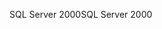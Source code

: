 <span data-ttu-id="a2fa6-101">SQL Server 2000</span><span class="sxs-lookup"><span data-stu-id="a2fa6-101">SQL Server 2000</span></span>